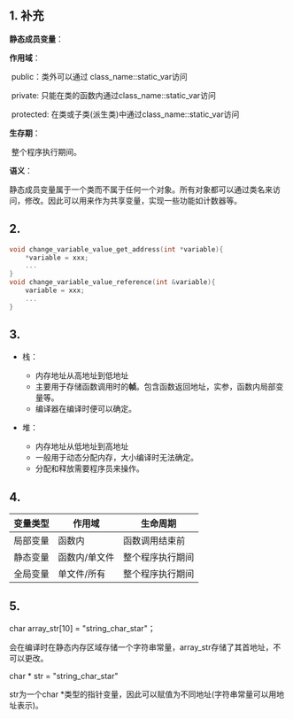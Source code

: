 ## 1. 补充

**静态成员变量**：

**作用域**：

​	public：类外可以通过 class_name::static_var访问

​	private: 只能在类的函数内通过class_name::static_var访问

​	protected: 在类或子类(派生类)中通过class_name::static_var访问

**生存期**：

​	整个程序执行期间。

**语义**：

静态成员变量属于一个类而不属于任何一个对象。所有对象都可以通过类名来访问，修改。因此可以用来作为共享变量，实现一些功能如计数器等。



## 2. 

```c++
void change_variable_value_get_address(int *variable){
	*variable = xxx;
	...
}
void change_variable_value_reference(int &variable){
	variable = xxx;
	...
}
```

## 3. 
- 栈：
  - 内存地址从高地址到低地址
  -  主要用于存储函数调用时的**帧**。包含函数返回地址，实参，函数内局部变量等。
  - 编译器在编译时便可以确定。

- 堆：
  - 内存地址从低地址到高地址
  - 一般用于动态分配内存，大小编译时无法确定。
  - 分配和释放需要程序员来操作。

## 4.

变量类型      | 作用域        | 生命周期
---           | ---           | ---
局部变量      | 函数内        | 函数调用结束前
静态变量      | 函数内/单文件 | 整个程序执行期间
全局变量      | 单文件/所有   | 整个程序执行期间

## 5.

char array_str[10] = "string_char_star"；

会在编译时在静态内存区域存储一个字符串常量，array_str存储了其首地址，不可以更改。

char * str = "string_char_star"

str为一个char *类型的指针变量，因此可以赋值为不同地址(字符串常量可以用地址表示)。